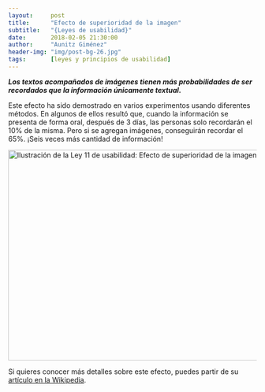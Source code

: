 ```yaml
---
layout:     post
title:      "Efecto de superioridad de la imagen"
subtitle:   "{Leyes de usabilidad}"
date:       2018-02-05 21:30:00
author:     "Aunitz Giménez"
header-img: "img/post-bg-26.jpg"
tags:       [leyes y principios de usabilidad]
---
```


<p><em><strong>Los textos acompañados de imágenes tienen más probabilidades de ser recordados que la información únicamente textual.</strong></em></p>

<p>Este efecto ha sido demostrado en varios experimentos usando diferentes métodos. En algunos de ellos resultó que, cuando la información se presenta de forma oral, después de 3 días, las personas solo recordarán el 10% de la misma. Pero si se agregan imágenes, conseguirán recordar el 65%. ¡Seis veces más cantidad de información!

<p><img src="{{ site.baseurl }}/img/ley-11-efecto-superioridad-imagen.png" loading="lazy" alt="Ilustración de la Ley 11 de usabilidad: Efecto de superioridad de la imagen" width="722" height="428"></p>

<p>Si quieres conocer más detalles sobre este efecto, puedes partir de su <a href="https://en.wikipedia.org/wiki/Picture_superiority_effect" target="_blank" rel="noopener noreferrer">artículo en la Wikipedia</a>.</p>